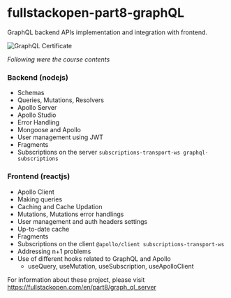 # fullstackopen-part8-graphQL

GraphQL backend APIs implementation and integration with frontend.

![GraphQL Certificate](https://studies.cs.helsinki.fi/stats/api/certificate/fs-graphql/en/bc5abfb7a40829473017a358b28de7e1)

*Following were the course contents*
### Backend (nodejs)
- Schemas
- Queries, Mutations, Resolvers
- Apollo Server
- Apollo Studio
- Error Handling
- Mongoose and Apollo
- User management using JWT
- Fragments
- Subscriptions on the server `subscriptions-transport-ws graphql-subscriptions`

### Frontend (reactjs)
- Apollo Client
- Making queries
- Caching and Cache Updation
- Mutations, Mutations error handlings
- User management and auth headers settings
- Up-to-date cache
- Fragments
- Subscriptions on the client `@apollo/client subscriptions-transport-ws`
- Addressing n+1 problems
- Use of different hooks related to GraphQL and Apollo
    -   useQuery, useMutation, useSubscription, useApolloClient


For information about these project, please visit https://fullstackopen.com/en/part8/graph_ql_server
